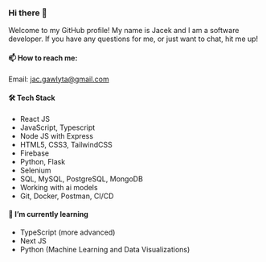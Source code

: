 ### Hi there 👋

Welcome to my GitHub profile! My name is Jacek and I am a software developer. If you have any questions for me, or just want to chat, hit me up!

#### 📫 How to reach me: 
Email: jac.gawlyta@gmail.com

#### 🛠 Tech Stack
- React JS
- JavaScript, Typescript
- Node JS with Express
- HTML5, CSS3, TailwindCSS
- Firebase
- Python, Flask
- Selenium
- SQL, MySQL, PostgreSQL, MongoDB
- Working with ai models
- Git, Docker, Postman, CI/CD

#### 🌱 I’m currently learning
- TypeScript (more advanced)
- Next JS
- Python (Machine Learning and Data Visualizations)




<!--
**JacekGaw/JacekGaw** is a ✨ _special_ ✨ repository because its `README.md` (this file) appears on your GitHub profile.

Here are some ideas to get you started:

- 🔭 I’m currently working on ...
- 🌱 I’m currently learning ...
- 👯 I’m looking to collaborate on ...
- 🤔 I’m looking for help with ...
- 💬 Ask me about ...
- 📫 How to reach me: ...
- 😄 Pronouns: ...
- ⚡ Fun fact: ...
-->

